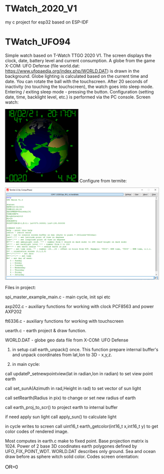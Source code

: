 # TWatch_2020_V1
my c project for esp32 based on ESP-IDF
# TWatch_UFO94
Simple watch based on T-Watch TTGO 2020 V1.
The screen displays the clock, date, battery level and current consumption.
A globe from the game X-COM: UFO Defense (file world.dat: https://www.ufopaedia.org/index.php/WORLD.DAT) is drawn in the background. Globe lighting is calculated based on the current time and date. You can rotate the ball with the touchscreen. After 20 seconds of inactivity (no touching the touchscreen), the watch goes into sleep mode. Entering / exiting sleep mode - pressing the button.
Configuration (setting date, time, backlight level, etc.) is performed via the PC console.
Screen watch:

![Screen watch](https://github.com/FLY-FGV/TWatch_2020_V1/blob/main/img/4.png)
Configure from termite:

![Screen term](https://github.com/FLY-FGV/TWatch_2020_V1/blob/main/img/termite.png)

Files in project:

spi_master_example_main.c - main cycle, init spi etc

axp202.c - auxiliary functions for working with clock PCF8563 and power AXP202

ft6336.c - auxiliary functions for working with touchscreen

uearth.c - earth project & draw function.

WORLD.DAT - globe geo data file from X-COM: UFO Defense

1) in setup call earth_unpack() once.  This function prepare internal buffer's and unpack coordinates from lat,lon to 3D - x,y,z.

2) in main cycle:

call updateP_setnewpointview(lat in radian,lon in radian) to set view point earth

call set_sunA(Azimuth in rad,Height in rad) to set vector of sun light

call setRearth(Radius in pix) to change or set new radius of earth

call earth_proj_to_scr() to project earth to internal buffer

if need apply sun light call apply_sun() to calculate light

in cycle writes to screen call uint16_t earth_getcolor(int16_t x,int16_t y) to get color codes of rendered image.

Most computes in earth.c make to fixed point. Base projection matrix is 1024. Power of 2 base 3D coodinates earth polygones defined by UFO_FIX_POINT_WDT.
WORLD.DAT describes only ground. Sea and ocean draw before as sphere witch solid color. 
Codes screen orientation:

![ORCODES](https://github.com/FLY-FGV/TWatch_2020_V1/blob/main/img/scr_orientation.png)
